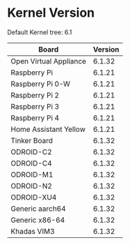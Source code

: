 
# Kernel Version

Default Kernel tree: 6.1

| Board | Version |
|-------|---------|
| Open Virtual Appliance | 6.1.32 |
| Raspberry Pi | 6.1.21 |
| Raspberry Pi 0-W | 6.1.21 |
| Raspberry Pi 2 | 6.1.21 |
| Raspberry Pi 3 | 6.1.21 |
| Raspberry Pi 4 | 6.1.21 |
| Home Assistant Yellow | 6.1.21 |
| Tinker Board | 6.1.32 |
| ODROID-C2 | 6.1.32 |
| ODROID-C4 | 6.1.32 |
| ODROID-M1 | 6.1.32 |
| ODROID-N2 | 6.1.32 |
| ODROID-XU4 | 6.1.32 |
| Generic aarch64 | 6.1.32 |
| Generic x86-64 | 6.1.32 |
| Khadas VIM3 | 6.1.32 |
